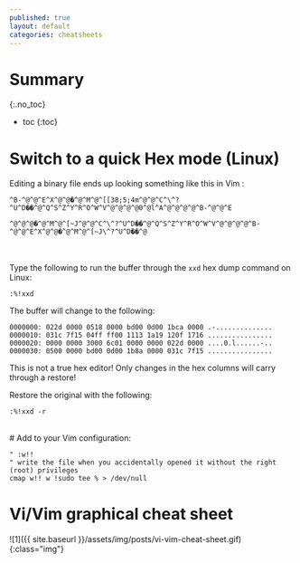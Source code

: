 ```yaml
---
published: true
layout: default
categories: cheatsheets
---
```

# Summary
{:.no_toc}

* toc
{:toc}

# Switch to a quick Hex mode (Linux) 

Editing a binary file ends up looking something like this in Vim :


`^B-^@^@^E^X^@^@�^@^M^@^[[38;5;4m^@^@^C^\^?^U^D��^@^Q^S^Z^Y^R^O^W^V^@^@^@^@0^@l^A^@^@^@^@^B-^@^@^E`

`^@^@^@�^@^M^@^[~J^@^@^C^\^?^U^D��^@^Q^S^Z^Y^R^O^W^V^@^@^@^@^B-^@^@^E^X^@^@�^@^M^@^[~J\^?^U^D��^@`



<br><br>
Type the following to run the buffer through the `xxd` hex dump command on Linux:


	:%!xxd


The buffer will change to the following:

`0000000: 022d 0000 0518 0000 bd00 0d00 1bca 0000 .-..............`<br>
`0000010: 031c 7f15 04ff ff00 1113 1a19 120f 1716 ................`<br>
`0000020: 0000 0000 3000 6c01 0000 0000 022d 0000 ....0.l......-..`<br>
`0000030: 0500 0000 bd00 0d00 1b8a 0000 031c 7f15 ................`<br>

This is not a true hex editor!  Only changes in the hex columns will carry through a restore!

Restore the original with the following:

	:%!xxd -r
    
    
<br>
# Add to your Vim configuration:

~~~
" :w!! 
" write the file when you accidentally opened it without the right (root) privileges
cmap w!! w !sudo tee % > /dev/null
~~~

# Vi/Vim graphical cheat sheet

![1]({{ site.baseurl }}/assets/img/posts/vi-vim-cheat-sheet.gif){:class="img"}

